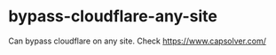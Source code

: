 # bypass-cloudflare-any-site
Can bypass cloudflare on any site. Check https://www.capsolver.com/ 











                                                                                                                                                            
